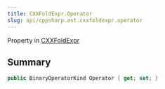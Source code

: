 ```yaml
---
title: CXXFoldExpr.Operator
slug: api/cppsharp.ast.cxxfoldexpr.operator
---
```

Property in [CXXFoldExpr](/api/cppsharp/ast/cxxfoldexpr)

## Summary



```csharp
public BinaryOperatorKind Operator { get; set; }
```

